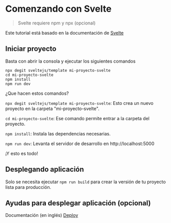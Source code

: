# Comenzando con Svelte

> Svelte requiere npm y npx (opcional)

Este tutorial está basado en la documentación de [Svelte](https://svelte.dev/blog/the-easiest-way-to-get-started)


## Iniciar proyecto

Basta con abrir la consola y ejecutar los siguientes comandos

```
npx degit sveltejs/template mi-proyecto-svelte
cd mi-proyecto-svelte
npm install
npm run dev
```

¿Que hacen estos comandos?

`npx degit sveltejs/template mi-proyecto-svelte`: Esto crea un nuevo proyecto en la carpeta "mi-proyecto-svelte".

`cd mi-proyecto-svelte`: Ese comando permite entrar a la carpeta del proyecto.

`npm install`: Instala las dependencias necesarias.

`npm run dev`: Levanta el servidor de desarrollo en http://localhost:5000

¡Y esto es todo!



## Desplegando aplicación

Solo se necesita ejecutar `npm run build` para crear la versión de tu proyecto lista para producción.



## Ayudas para desplegar aplicación (opcional)

Documentación (en inglés) [Deploy](https://github.com/sveltejs/template/blob/master/README.md)